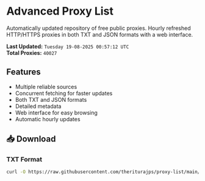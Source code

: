 # Advanced Proxy List

Automatically updated repository of free public proxies. Hourly refreshed HTTP/HTTPS proxies in both TXT and JSON formats with a web interface.

**Last Updated:** `Tuesday 19-08-2025 00:57:12 UTC`  
**Total Proxies:** `40027`

## Features
- Multiple reliable sources
- Concurrent fetching for faster updates
- Both TXT and JSON formats
- Detailed metadata
- Web interface for easy browsing
- Automatic hourly updates

## 📥 Download

### TXT Format
```bash
curl -O https://raw.githubusercontent.com/theriturajps/proxy-list/main/proxies.txt